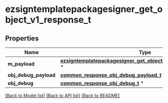 # ezsigntemplatepackagesigner_get_object_v1_response_t

## Properties
Name | Type | Description | Notes
------------ | ------------- | ------------- | -------------
**m_payload** | [**ezsigntemplatepackagesigner_get_object_v1_response_m_payload_t**](ezsigntemplatepackagesigner_get_object_v1_response_m_payload.md) \* |  | 
**obj_debug_payload** | [**common_response_obj_debug_payload_t**](common_response_obj_debug_payload.md) \* |  | [optional] 
**obj_debug** | [**common_response_obj_debug_t**](common_response_obj_debug.md) \* |  | [optional] 

[[Back to Model list]](../README.md#documentation-for-models) [[Back to API list]](../README.md#documentation-for-api-endpoints) [[Back to README]](../README.md)


